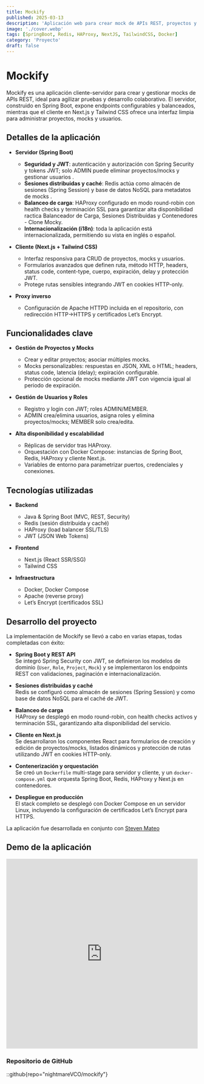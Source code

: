 ```yaml
---
title: Mockify
published: 2025-03-13
description: 'Aplicación web para crear mock de APIs REST, proyectos y más.'
image: './cover.webp'
tags: [SpringBoot, Redis, HAProxy, NextJS, TailwindCSS, Docker]
category: 'Proyecto'
draft: false
---
```


# Mockify

Mockify es una aplicación cliente-servidor para crear y gestionar mocks de APIs REST, ideal para agilizar pruebas y desarrollo colaborativo. El servidor, construido en Spring Boot, expone endpoints configurables y balanceados, mientras que el cliente en Next.js y Tailwind CSS ofrece una interfaz limpia para administrar proyectos, mocks y usuarios.

## Detalles de la aplicación

- **Servidor (Spring Boot)**  
  - **Seguridad y JWT**: autenticación y autorización con Spring Security y tokens JWT; solo ADMIN puede eliminar proyectos/mocks y gestionar usuarios .
  - **Sesiones distribuidas y caché**: Redis actúa como almacén de sesiones (Spring Session) y base de datos NoSQL para metadatos de mocks .  
  - **Balanceo de carga**: HAProxy configurado en modo round-robin con health checks y terminación SSL para garantizar alta disponibilidad ractica Balanceador de Carga,  Sesiones Distribuidas y Contenedores - Clone Mocky.  
  - **Internacionalización (i18n)**: toda la aplicación está internacionalizada, permitiendo su vista en inglés o español.

- **Cliente (Next.js + Tailwind CSS)**  
  - Interfaz responsiva para CRUD de proyectos, mocks y usuarios.  
  - Formularios avanzados que definen ruta, método HTTP, headers, status code, content-type, cuerpo, expiración, delay y protección JWT.  
  - Protege rutas sensibles integrando JWT en cookies HTTP-only.

- **Proxy inverso**  
  - Configuración de Apache HTTPD incluida en el repositorio, con redirección HTTP→HTTPS y certificados Let’s Encrypt.

## Funcionalidades clave

- **Gestión de Proyectos y Mocks**  
  - Crear y editar proyectos; asociar múltiples mocks.  
  - Mocks personalizables: respuestas en JSON, XML o HTML; headers, status code, latencia (delay); expiración configurable.  
  - Protección opcional de mocks mediante JWT con vigencia igual al periodo de expiración.

- **Gestión de Usuarios y Roles**  
  - Registro y login con JWT; roles ADMIN/MEMBER.  
  - ADMIN crea/elimina usuarios, asigna roles y elimina proyectos/mocks; MEMBER solo crea/edita.

- **Alta disponibilidad y escalabilidad**  
  - Réplicas de servidor tras HAProxy.  
  - Orquestación con Docker Compose: instancias de Spring Boot, Redis, HAProxy y cliente Next.js.  
  - Variables de entorno para parametrizar puertos, credenciales y conexiones.

## Tecnologías utilizadas

- **Backend**  
  - Java & Spring Boot (MVC, REST, Security)  
  - Redis (sesión distribuida y caché)  
  - HAProxy (load balancer SSL/TLS)  
  - JWT (JSON Web Tokens)

- **Frontend**  
  - Next.js (React SSR/SSG)  
  - Tailwind CSS  

- **Infraestructura**  
  - Docker, Docker Compose  
  - Apache (reverse proxy)  
  - Let’s Encrypt (certificados SSL)

## Desarrollo del proyecto

La implementación de Mockify se llevó a cabo en varias etapas, todas completadas con éxito:

- **Spring Boot y REST API**  
  Se integró Spring Security con JWT, se definieron los modelos de dominio (`User`, `Role`, `Project`, `Mock`) y se implementaron los endpoints REST con validaciones, paginación e internacionalización.

- **Sesiones distribuidas y caché**  
  Redis se configuró como almacén de sesiones (Spring Session) y como base de datos NoSQL para el caché de JWT.

- **Balanceo de carga**  
  HAProxy se desplegó en modo round-robin, con health checks activos y terminación SSL, garantizando alta disponibilidad del servicio.

- **Cliente en Next.js**  
  Se desarrollaron los componentes React para formularios de creación y edición de proyectos/mocks, listados dinámicos y protección de rutas utilizando JWT en cookies HTTP-only.

- **Contenerización y orquestación**  
  Se creó un `Dockerfile` multi-stage para servidor y cliente, y un `docker-compose.yml` que orquesta Spring Boot, Redis, HAProxy y Next.js en contenedores.

- **Despliegue en producción**  
  El stack completo se desplegó con Docker Compose en un servidor Linux, incluyendo la configuración de certificados Let’s Encrypt para HTTPS.

La aplicación fue desarrollada en conjunto con [Steven Mateo](https://www.linkedin.com/in/steven-manuel-mateo-ramos-6626152b2/)

## Demo de la aplicación

<iframe width="100%" height="500" src="https://www.youtube.com/embed/4V_lEfckXC4?si=eabLpfq8wfBbX4Lg" title="YouTube video player" frameborder="0" allow="accelerometer; autoplay; clipboard-write; encrypted-media; gyroscope; picture-in-picture; web-share" referrerpolicy="strict-origin-when-cross-origin" allowfullscreen></iframe>

### Repositorio de GitHub

::github{repo="nightmareVCO/mockify"}
